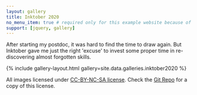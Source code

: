 ```yaml
---
layout: gallery
title: Inktober 2020
no_menu_item: true # required only for this example website because of menu construction
support: [jquery, gallery]
---
```


After starting my postdoc, it was hard to find the time to draw again. But Inktober gave me just the right 'excuse' to invest some proper time in re-discovering almost forgotten skills.

{% include gallery-layout.html gallery=site.data.galleries.inktober2020 %}

All images licensed under [CC-BY-NC-SA license][license]. Check the [Git Repo][repo] for a copy of this license.

[license]: http://creativecommons.org/licenses/by-nc-sa/4.0/
[repo]: https://github.com/aenneb/aenneb.github.io
